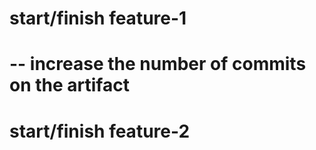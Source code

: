 # start/finish feature-1
# -- increase the number of commits on the artifact

# start/finish feature-2
